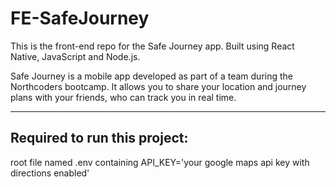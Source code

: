 # FE-SafeJourney

This is the front-end repo for the Safe Journey app. Built using React Native, JavaScript and Node.js.

Safe Journey is a mobile app developed as part of a team during the Northcoders bootcamp. It allows you to share your location and journey plans with your friends, who can track you in real time.

---------------------------------------
## Required to run this project:
root file named .env containing API_KEY='your google maps api key with directions enabled'
